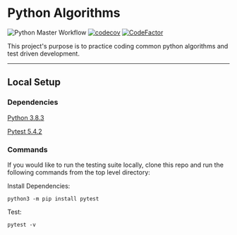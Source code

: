 # Python Algorithms

![Python Master Workflow](https://github.com/ashleawalker29/algorithms_python/workflows/Python%20Master%20Workflow/badge.svg) [![codecov](https://codecov.io/gh/ashleawalker29/algorithms_python/branch/master/graph/badge.svg)](https://codecov.io/gh/ashleawalker29/algorithms_python) [![CodeFactor](https://www.codefactor.io/repository/github/ashleawalker29/algorithms_python/badge)](https://www.codefactor.io/repository/github/ashleawalker29/algorithms_python) 

This project's purpose is to practice coding common python algorithms and test driven development.

---

## Local Setup

### Dependencies

[Python 3.8.3](https://www.python.org/downloads/release/python-383/)

[Pytest 5.4.2](https://pypi.org/project/pytest/)

### Commands

If you would like to run the testing suite locally, clone this repo and run the following commands from the top level directory:

Install Dependencies:
```
python3 -m pip install pytest
```

Test:
```
pytest -v
```
